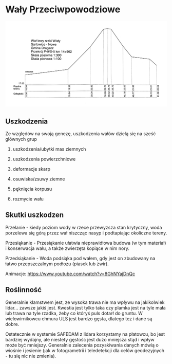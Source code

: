 # Wały Przeciwpowodziowe

![struktura](levee.jpg)



## Uszkodzenia

Ze względów na swoją genezę, uszkodzenia wałów dzielą się na sześć głównych grup

1. uszkodzenia/ubytki mas ziemnych

2. uszkodzenia powierzchniowe

3. deformacje skarp

4. osuwiska/zsuwy ziemne

5. pęknięcia korpusu

6. rozmycie wału

## Skutki uszkodzen

Przelanie - kiedy poziom wody w rzece przewyzsza stan krytyczny, woda porzelewa
się górą przez wał niszcząc nasyp i podtapiając okoliczne tereny.

Przesiąkanie - Przesiąkanie ułatwia nieprawidłowa budowa (w tym materiał) i
konserwacja wału, a także zwierzęta kopiące w nim nory.

Przedsiąkanie - Woda podsiąka pod wałem, gdy jest on zbudowany na łatwo
przepszczalnym podłożu (piasek lub żwir).

Animacje: https://www.youtube.com/watch?v=8GhNYajDnQc


## Roślinność

Generalnie kłamstwem jest, ze wysoka trawa nie ma wpływu na jakikolwiek lidar... zawsze jakiś jest. Kwestia jest tylko taka czy plamka jest na tyle mała lub trawa na tyle rzadka, żeby co któryś puls dotarł do gruntu. W wielowirnikowcu chmura ULS jest bardzo gęsta, dlatego tez i dane są dobre.

Ostatecznie w systemie SAFEDAM z lidara korzystamy na płatowcu, bo jest bardziej wydajny, ale niestety gęstość jest dużo mniejsza stąd i wpływ może być mniejszy. Generalnie zalecenia pozyskiwania danych mówią o wiośnie i jesienie (jak w fotogrametrii i teledetekcji dla celów geodezyjnych - tu się nic nie zmienia).
